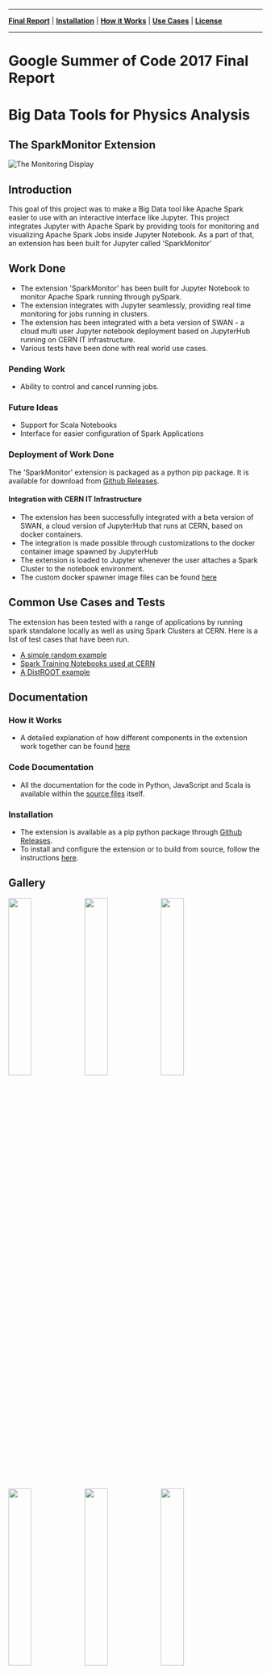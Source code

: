 ___
**[Final Report](index.md)** |
**[Installation](install.md)** |
**[How it Works](how.md)** |
**[Use Cases](#common-use-cases-and-tests)** |
**[License](https://github.com/krishnan-r/sparkmonitor/blob/master/LICENSE.md)**
___

# Google Summer of Code 2017 Final Report
# Big Data Tools for Physics Analysis
## The SparkMonitor Extension
![The Monitoring Display](https://user-images.githubusercontent.com/6822941/29601568-d5e42934-87f9-11e7-9780-3cd3a0d8d86b.png)
## Introduction
This goal of this project was to make a Big Data tool like Apache Spark easier to use with an interactive interface like Jupyter. This project integrates Jupyter with Apache Spark by providing tools for monitoring and visualizing Apache Spark Jobs inside Jupyter Notebook. As a part of that, an extension has been built for Jupyter called 'SparkMonitor'

## Work Done
- The extension 'SparkMonitor' has been built for Jupyter Notebook to monitor Apache Spark running through pySpark.
- The extension integrates with Jupyter seamlessly, providing real time monitoring for jobs running in clusters.
- The extension has been integrated with a beta version of SWAN - a cloud multi user Jupyter notebook deployment based on JupyterHub running on CERN IT infrastructure.
- Various tests have been done with real world use cases.


### Pending Work
- Ability to control and cancel running jobs.
    
### Future Ideas
- Support for Scala Notebooks
- Interface for easier configuration of Spark Applications

### Deployment of Work Done
The 'SparkMonitor' extension is packaged as a python pip package. It is available for download from [Github Releases](https://github.com/krishnan-r/sparkmonitor/releases).

#### Integration with CERN IT Infrastructure
- The extension has been successfully integrated with a beta version of SWAN, a cloud version of JupyterHub that runs at CERN, based on docker containers.
- The integration is made possible through customizations to the docker container image spawned by JupyterHub
- The extension is loaded to Jupyter whenever the user attaches a Spark Cluster to the notebook environment.
- The custom docker spawner image files can be found [here](https://github.com/krishnan-r/sparkmonitorhub)



## Common Use Cases and Tests

The extension has been tested with a range of applications by running spark standalone locally as well as using Spark Clusters at CERN.
Here is a list of test cases that have been run.
- [A simple random example](usecase_testing.md)
- [Spark Training Notebooks used at CERN](usecase_sparktraining.md)
- [A DistROOT example](usecase_distroot.md)

## Documentation

### How it Works
- A detailed explanation of how different components in the extension work together can be found [here](how.md)

### Code Documentation
- All the documentation for the code in Python, JavaScript and Scala is available within the [source files](https://github.com/krishnan-r/sparkmonitor) itself.

### Installation 
- The extension is available as a pip python package through [Github Releases](https://github.com/krishnan-r/sparkmonitor/releases).
- To install and configure the extension or to build from source, follow the instructions [here](install.md).

## Gallery
<img src="https://user-images.githubusercontent.com/6822941/29601990-d6256a1e-87fb-11e7-94cb-b4418c61d221.png" width="30%"><img src="https://user-images.githubusercontent.com/6822941/29601769-d8e82a26-87fa-11e7-9b0e-91b1414e7821.png" width="30%"><img src="https://user-images.githubusercontent.com/6822941/29601776-d919dae4-87fa-11e7-8939-a6c0d0072d90.png" width="30%"><img src="https://user-images.githubusercontent.com/6822941/29601770-d8ea4734-87fa-11e7-9102-524d2b5193c3.png" width="30%"><img src="https://user-images.githubusercontent.com/6822941/29601773-d8eda6ea-87fa-11e7-905d-9bebd62250ea.png" width="30%"><img src="https://user-images.githubusercontent.com/6822941/29601997-d6533840-87fb-11e7-90ce-daa0fe73b9e5.png" width="30%">

## Usefull Links
- [SparkMonitor](https://github.com/krishnan-r/sparkmonitor) Github Repository
- [SparkMonitorHub](https://github.com/krishnan-r/sparkmonitorhub) - An integration for SWAN - A multiuser cloud notebook service based on JupyterHub.
- [Initial Project Proposal](https://docs.google.com/document/d/1J2zIRnEAvey8HcDyqrKZ2DeQJXLvhU5HR2WdxZ9o8Yk/edit?usp=sharing)
- [Initial Idea Page of Organization](http://hepsoftwarefoundation.org/gsoc/proposal_ROOTspark.html)
- [Travis Build for SparkMonitor](https://travis-ci.org/krishnan-r/sparkmonitor)
- [Docker image](https://hub.docker.com/r/krishnanr/sparkmonitor/) for testing locally based on Scientific Linux CERN 6
- [Docker image](https://hub.docker.com/r/krishnanr/sparkmonitorhub/) for SWAN
- [SparkMonitor Python Package](https://github.com/krishnan-r/sparkmonitor/releases) - Github Release